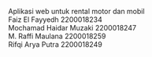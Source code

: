 Aplikasi web untuk rental motor dan mobil <br>
Faiz El Fayyedh 2200018234 <br>
Mochamad Haidar Muzaki 2200018247<br>
M. Raffi Maulana 2200018259<br>
Rifqi Arya Putra 2200018249<br>
